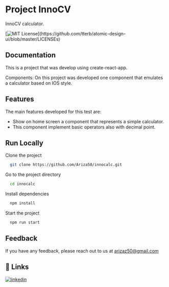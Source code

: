 
# Project InnoCV

InnoCV calculator.




[![MIT License](https://img.shields.io/apm/l/atomic-design-ui.svg?)](https://github.com/tterb/atomic-design-ui/blob/master/LICENSEs)


## Documentation

This is a project that was develop using create-react-app.

Components: On this project was developed one component that emulates a calculator based on IOS style.



## Features

The main features developed for this test are:

- Show on home screen a component that represents a simple calculator.
- This component implement basic operators also with decimal point.


## Run Locally

Clone the project

```bash
  git clone https://github.com/Ariza50/innocalc.git
```

Go to the project directory

```bash
  cd innocalc
```

Install dependencies

```bash
  npm install
```

Start the project

```bash
  npm run start
```
## Feedback

If you have any feedback, please reach out to us at arizaz50@gmail.com


## 🔗 Links
[![linkedin](https://img.shields.io/badge/linkedin-0A66C2?style=for-the-badge&logo=linkedin&logoColor=white)](https://www.linkedin.com/in/vicentealbertlopez/)

